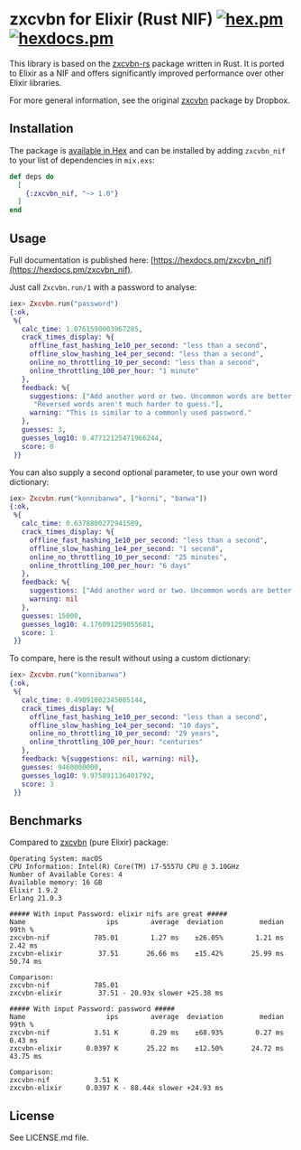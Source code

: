 # zxcvbn for Elixir (Rust NIF) [![hex.pm](https://img.shields.io/hexpm/v/zxcvbn_nif.svg?style=flat-square)](https://hex.pm/packages/zxcvbn_nif) [![hexdocs.pm](https://img.shields.io/badge/docs-latest-green.svg?style=flat-square)](https://hexdocs.pm/zxcvbn_nif)

This library is based on the [zxcvbn-rs](https://github.com/shssoichiro/zxcvbn-rs) package written in Rust. It is ported to Elixir as a NIF and offers significantly improved performance over other Elixir libraries.

For more general information, see the original [zxcvbn](https://github.com/dropbox/zxcvbn) package by Dropbox.

## Installation

The package is [available in Hex](https://hex.pm/packages/zxcvbn_nif) and can be installed
by adding `zxcvbn_nif` to your list of dependencies in `mix.exs`:

```elixir
def deps do
  [
    {:zxcvbn_nif, "~> 1.0"}
  ]
end
```

## Usage

Full documentation is published here: [https://hexdocs.pm/zxcvbn_nif](https://hexdocs.pm/zxcvbn_nif).

Just call `Zxcvbn.run/1` with a password to analyse:

```elixir
iex> Zxcvbn.run("password")
{:ok,
 %{
   calc_time: 1.0761590003967285,
   crack_times_display: %{
     offline_fast_hashing_1e10_per_second: "less than a second",
     offline_slow_hashing_1e4_per_second: "less than a second",
     online_no_throttling_10_per_second: "less than a second",
     online_throttling_100_per_hour: "1 minute"
   },
   feedback: %{
     suggestions: ["Add another word or two. Uncommon words are better.",
      "Reversed words aren't much harder to guess."],
     warning: "This is similar to a commonly used password."
   },
   guesses: 3,
   guesses_log10: 0.47712125471966244,
   score: 0
 }}
```

You can also supply a second optional parameter, to use your own word dictionary:

```elixir
iex> Zxcvbn.run("konnibanwa", ["konni", "banwa"])
{:ok,
 %{
   calc_time: 0.6378800272941589,
   crack_times_display: %{
     offline_fast_hashing_1e10_per_second: "less than a second",
     offline_slow_hashing_1e4_per_second: "1 second",
     online_no_throttling_10_per_second: "25 minutes",
     online_throttling_100_per_hour: "6 days"
   },
   feedback: %{
     suggestions: ["Add another word or two. Uncommon words are better."],
     warning: nil
   },
   guesses: 15000,
   guesses_log10: 4.176091259055681,
   score: 1
 }}
```

To compare, here is the result without using a custom dictionary:

```elixir
iex> Zxcvbn.run("konnibanwa")
{:ok,
 %{
   calc_time: 0.49091002345085144,
   crack_times_display: %{
     offline_fast_hashing_1e10_per_second: "less than a second",
     offline_slow_hashing_1e4_per_second: "10 days",
     online_no_throttling_10_per_second: "29 years",
     online_throttling_100_per_hour: "centuries"
   },
   feedback: %{suggestions: nil, warning: nil},
   guesses: 9460000000,
   guesses_log10: 9.975891136401792,
   score: 3
 }}
```

## Benchmarks
Compared to [zxcvbn](https://hex.pm/packages/zxcvbn) (pure Elixir) package:

```
Operating System: macOS
CPU Information: Intel(R) Core(TM) i7-5557U CPU @ 3.10GHz
Number of Available Cores: 4
Available memory: 16 GB
Elixir 1.9.2
Erlang 21.0.3

##### With input Password: elixir nifs are great #####
Name                    ips        average  deviation         median         99th %
zxcvbn-nif           785.01        1.27 ms    ±26.05%        1.21 ms        2.42 ms
zxcvbn-elixir         37.51       26.66 ms    ±15.42%       25.99 ms       50.74 ms

Comparison:
zxcvbn-nif           785.01
zxcvbn-elixir         37.51 - 20.93x slower +25.38 ms

##### With input Password: password #####
Name                    ips        average  deviation         median         99th %
zxcvbn-nif           3.51 K        0.29 ms    ±68.93%        0.27 ms        0.43 ms
zxcvbn-elixir      0.0397 K       25.22 ms    ±12.50%       24.72 ms       43.75 ms

Comparison:
zxcvbn-nif           3.51 K
zxcvbn-elixir      0.0397 K - 88.44x slower +24.93 ms
```

## License

See LICENSE.md file.
